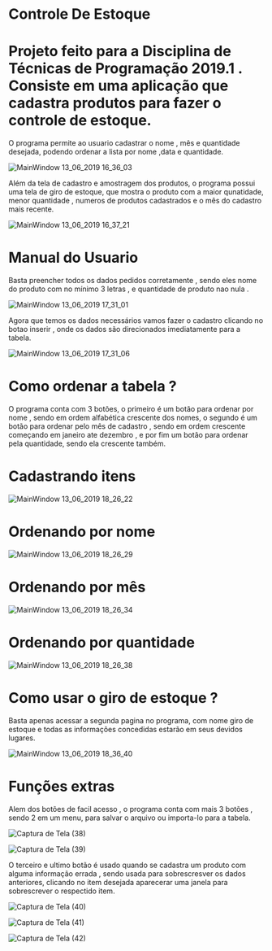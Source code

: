# Controle De Estoque

# Projeto feito para a Disciplina de Técnicas de Programação 2019.1 . Consiste em uma aplicação que cadastra produtos para fazer o controle de estoque. 
O programa permite ao usuario cadastrar o nome , mês e quantidade desejada, podendo ordenar a lista por nome ,data e quantidade.


  ![MainWindow 13_06_2019 16_36_03](https://user-images.githubusercontent.com/51801013/59464549-20eb9e00-8dff-11e9-9873-61b2a18a7015.png)

Além da tela de cadastro e amostragem dos produtos, o programa possui uma tela de giro de estoque, que mostra o produto com a maior qunatidade, menor quantidade , numeros de produtos cadastrados e o mês do cadastro mais recente.


![MainWindow 13_06_2019 16_37_21](https://user-images.githubusercontent.com/51801013/59464876-fcdc8c80-8dff-11e9-956b-c858f58b0f0f.png)


# Manual do Usuario

Basta preencher todos os dados pedidos corretamente , sendo eles nome do produto com no mínimo 3 letras , e quantidade de produto nao nula .


![MainWindow 13_06_2019 17_31_01](https://user-images.githubusercontent.com/51801013/59465466-55f8f000-8e01-11e9-8f15-b45ab76d3112.png)

Agora que temos os dados necessários vamos fazer o cadastro clicando no botao inserir , onde os dados são direcionados imediatamente para a tabela. 


![MainWindow 13_06_2019 17_31_06](https://user-images.githubusercontent.com/51801013/59465773-049d3080-8e02-11e9-836f-9fd6c934ac32.png)

 # Como ordenar a tabela ?
 
 O programa conta com 3 botões, o primeiro é um botão para ordenar por nome , sendo em ordem alfabética crescente dos nomes, o segundo é um botão para ordenar pelo mês de cadastro , sendo em ordem crescente começando em janeiro ate dezembro , e por fim um botão para ordenar pela quantidade, sendo ela crescente também.
 
 # Cadastrando itens
 
 ![MainWindow 13_06_2019 18_26_22](https://user-images.githubusercontent.com/51801013/59468628-ee46a300-8e08-11e9-8114-1fcb5527faa3.png)
 
# Ordenando por nome

![MainWindow 13_06_2019 18_26_29](https://user-images.githubusercontent.com/51801013/59468657-fbfc2880-8e08-11e9-907c-017d8cb96225.png)

# Ordenando por mês

![MainWindow 13_06_2019 18_26_34](https://user-images.githubusercontent.com/51801013/59468669-04546380-8e09-11e9-95a6-cdf7e5d71d3f.png)

# Ordenando por quantidade

![MainWindow 13_06_2019 18_26_38](https://user-images.githubusercontent.com/51801013/59468694-13d3ac80-8e09-11e9-8f14-04787e717310.png)


# Como usar o giro de estoque ?

Basta apenas acessar a segunda pagina no programa, com nome giro de estoque e todas as informações concedidas estarão em seus devidos lugares.

![MainWindow 13_06_2019 18_36_40](https://user-images.githubusercontent.com/51801013/59469096-3e723500-8e0a-11e9-94bd-7a3e4eedb8fe.png)


# Funções extras  

Alem dos botões de facil acesso , o programa conta com mais 3 botões , sendo 2 em um menu, para salvar o arquivo ou importa-lo para a tabela.

![Captura de Tela (38)](https://user-images.githubusercontent.com/51801013/59469407-19ca8d00-8e0b-11e9-89c6-704bba93455a.png)

![Captura de Tela (39)](https://user-images.githubusercontent.com/51801013/59469547-7a59ca00-8e0b-11e9-9943-1f66eb100c92.png)


O terceiro e ultimo botão é usado quando se cadastra um produto com alguma informação errada , sendo usada para sobrescresver os dados anteriores, clicando no item desejada aparecerar uma janela para sobrescrever o respectido item.

![Captura de Tela (40)](https://user-images.githubusercontent.com/51801013/59469559-834a9b80-8e0b-11e9-8d1a-8162ac0ec670.png)

![Captura de Tela (41)](https://user-images.githubusercontent.com/51801013/59469569-8e053080-8e0b-11e9-8c06-dc76d6fd50df.png)

![Captura de Tela (42)](https://user-images.githubusercontent.com/51801013/59469578-965d6b80-8e0b-11e9-8569-0dc62ed31ad6.png)
